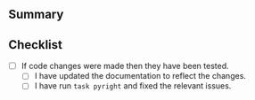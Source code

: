 ## Summary

<!-- What is this pull request for? Does it fix any issues? -->

## Checklist

<!-- Put an x inside [ ] to check it, like so: [x] -->

- [ ] If code changes were made then they have been tested.
  - [ ] I have updated the documentation to reflect the changes.
  - [ ] I have run `task pyright` and fixed the relevant issues.
